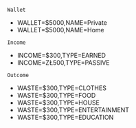 `Wallet`
* WALLET=$5000,NAME=Private
* WALLET=$5000,NAME=Home


`Income`
* INCOME=$300,TYPE=EARNED
* INCOME=ZŁ500,TYPE=PASSIVE

`Outcome` 
* WASTE=$300,TYPE=CLOTHES
* WASTE=$300,TYPE=FOOD
* WASTE=$300,TYPE=HOUSE
* WASTE=$300,TYPE=ENTERTAINMENT
* WASTE=$300,TYPE=EDUCATION
 
